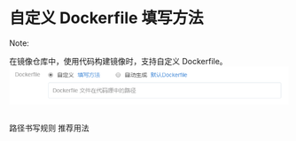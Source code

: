 # 自定义 Dockerfile 填写方法

<span>Note:</span><div class="alertContent">在镜像仓库中，使用代码构建镜像时，支持自定义 Dockerfile。![](../image/自定义Dockerfile填写方法.png)</div>



## 




路径书写规则
推荐用法